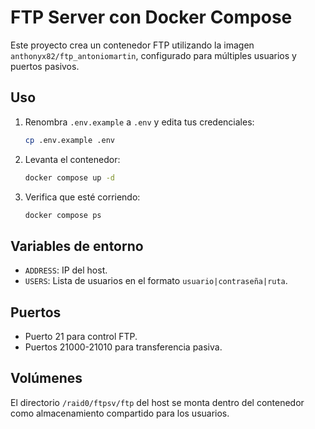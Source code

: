 # FTP Server con Docker Compose

Este proyecto crea un contenedor FTP utilizando la imagen `anthonyx82/ftp_antoniomartin`, configurado para múltiples usuarios y puertos pasivos.

## Uso

1. Renombra `.env.example` a `.env` y edita tus credenciales:
   ```bash
   cp .env.example .env
   ````

2. Levanta el contenedor:

   ```bash
   docker compose up -d
   ```

3. Verifica que esté corriendo:

   ```bash
   docker compose ps
   ```

## Variables de entorno

* `ADDRESS`: IP del host.
* `USERS`: Lista de usuarios en el formato `usuario|contraseña|ruta`.

## Puertos

* Puerto 21 para control FTP.
* Puertos 21000-21010 para transferencia pasiva.

## Volúmenes

El directorio `/raid0/ftpsv/ftp` del host se monta dentro del contenedor como almacenamiento compartido para los usuarios.
